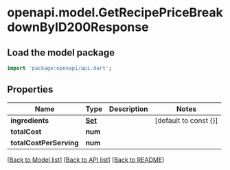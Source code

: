 # openapi.model.GetRecipePriceBreakdownByID200Response

## Load the model package
```dart
import 'package:openapi/api.dart';
```

## Properties
Name | Type | Description | Notes
------------ | ------------- | ------------- | -------------
**ingredients** | [**Set<GetRecipePriceBreakdownByID200ResponseIngredientsInner>**](GetRecipePriceBreakdownByID200ResponseIngredientsInner.md) |  | [default to const {}]
**totalCost** | **num** |  | 
**totalCostPerServing** | **num** |  | 

[[Back to Model list]](../README.md#documentation-for-models) [[Back to API list]](../README.md#documentation-for-api-endpoints) [[Back to README]](../README.md)


